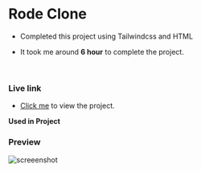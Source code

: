 # Rode Clone

- Completed this project using Tailwindcss and HTML

- It took me around **6 hour** to complete the project.

<br>

### Live link

- [Click me](https://my-rode-clone.vercel.app/) to view the project.



**Used in Project**

### Preview

![screeenshot](./desktop.png)